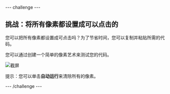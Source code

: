 \--- challenge \---

## 挑战：将所有像素都设置成可以点击的

您可以把所有像素都设置成可点击吗？为了节省时间，您可以复制并粘贴所需的代码。

您可以通过创建一个简单的像素艺术来测试您的代码。

![截屏](images/pixel-art-black-example.png)

提示：您可以单击**自动运行**来清除所有的像素。

\--- /challenge \---